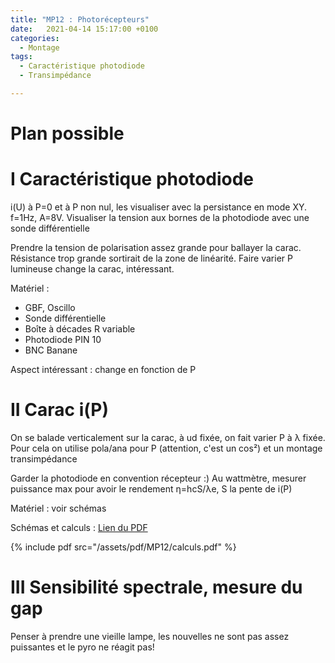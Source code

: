 ```yaml
---
title: "MP12 : Photorécepteurs"
date:   2021-04-14 15:17:00 +0100
categories:
  - Montage
tags:
  - Caractéristique photodiode
  - Transimpédance

---
```


# Plan possible

# I Caractéristique photodiode
i(U) à P=0 et à P non nul, les visualiser avec la persistance en mode XY. f=1Hz, A=8V. Visualiser la tension aux bornes de la photodiode avec une sonde différentielle

Prendre la tension de polarisation assez grande pour ballayer la carac. Résistance trop grande sortirait de la zone de linéarité. Faire varier P lumineuse 
change la carac, intéressant.

Matériel : 
- GBF, Oscillo
- Sonde différentielle
- Boîte à décades R variable
- Photodiode PIN 10
- BNC Banane

Aspect intéressant : change en fonction de P
# II Carac i(P)

On se balade verticalement sur la carac, à ud fixée, on fait varier P à &lambda; fixée. Pour cela on utilise pola/ana pour P (attention, c'est un cos²) et un montage transimpédance

Garder la photodiode en convention récepteur :) Au wattmètre, mesurer puissance max pour avoir le rendement &eta;=hcS/&lambda;e, S la pente de i(P)

Matériel : voir schémas

Schémas et calculs : [Lien du PDF](/assets/pdf/MP12/calculs.pdf)

{% include pdf src="/assets/pdf/MP12/calculs.pdf" %}

 # III Sensibilité spectrale, mesure du gap
Penser à prendre une vieille lampe, les nouvelles ne sont pas assez puissantes et le pyro ne réagit pas!
